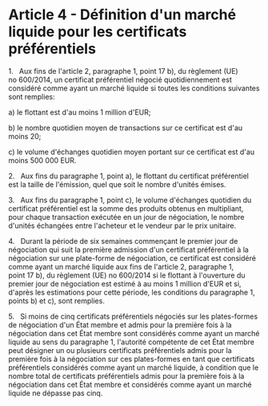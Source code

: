 # Article 4 - Définition d'un marché liquide pour les certificats préférentiels


1.   Aux fins de l'article 2, paragraphe 1, point 17 b), du règlement (UE) no 600/2014, un certificat préférentiel négocié quotidiennement est considéré comme ayant un marché liquide si toutes les conditions suivantes sont remplies:

a) le flottant est d'au moins 1 million d'EUR;

b) le nombre quotidien moyen de transactions sur ce certificat est d'au moins 20;

c) le volume d'échanges quotidien moyen portant sur ce certificat est d'au moins 500 000 EUR.

2.   Aux fins du paragraphe 1, point a), le flottant du certificat préférentiel est la taille de l'émission, quel que soit le nombre d'unités émises.

3.   Aux fins du paragraphe 1, point c), le volume d'échanges quotidien du certificat préférentiel est la somme des produits obtenus en multipliant, pour chaque transaction exécutée en un jour de négociation, le nombre d'unités échangées entre l'acheteur et le vendeur par le prix unitaire.

4.   Durant la période de six semaines commençant le premier jour de négociation qui suit la première admission d'un certificat préférentiel à la négociation sur une plate-forme de négociation, ce certificat est considéré comme ayant un marché liquide aux fins de l'article 2, paragraphe 1, point 17 b), du règlement (UE) no 600/2014 si le flottant à l'ouverture du premier jour de négociation est estimé à au moins 1 million d'EUR et si, d'après les estimations pour cette période, les conditions du paragraphe 1, points b) et c), sont remplies.

5.   Si moins de cinq certificats préférentiels négociés sur les plates-formes de négociation d'un État membre et admis pour la première fois à la négociation dans cet État membre sont considérés comme ayant un marché liquide au sens du paragraphe 1, l'autorité compétente de cet État membre peut désigner un ou plusieurs certificats préférentiels admis pour la première fois à la négociation sur ces plates-formes en tant que certificats préférentiels considérés comme ayant un marché liquide, à condition que le nombre total de certificats préférentiels admis pour la première fois à la négociation dans cet État membre et considérés comme ayant un marché liquide ne dépasse pas cinq.
